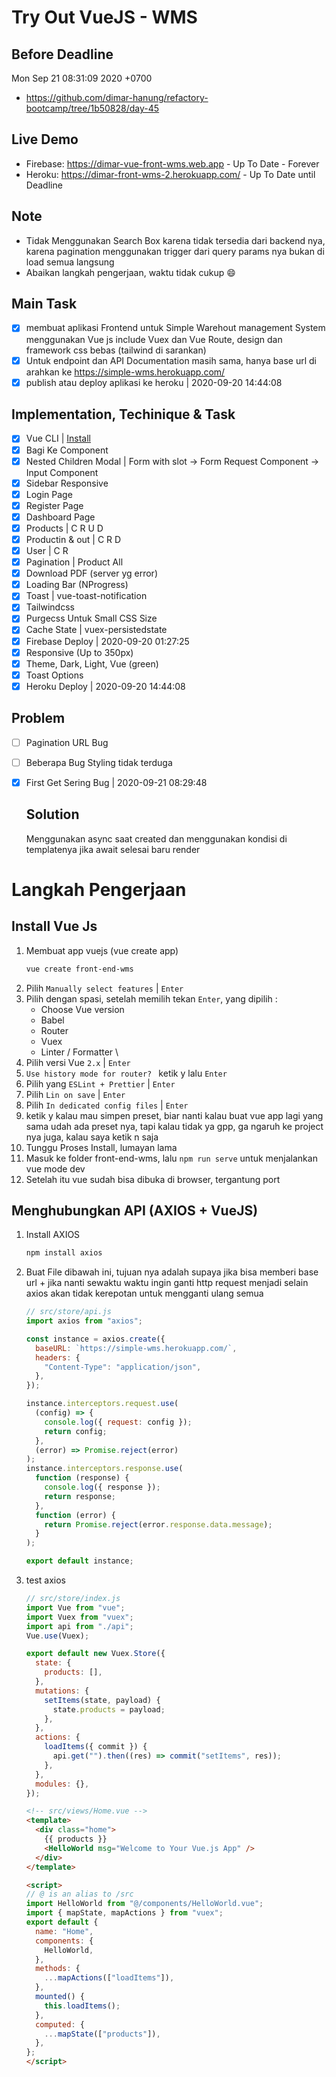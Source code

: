 # Try Out VueJS - WMS

## Before Deadline
Mon Sep 21 08:31:09 2020 +0700
- https://github.com/dimar-hanung/refactory-bootcamp/tree/1b50828/day-45

## Live Demo
- Firebase: https://dimar-vue-front-wms.web.app - Up To Date - Forever
- Heroku: https://dimar-front-wms-2.herokuapp.com/ - Up To Date until Deadline

## Note
- Tidak Menggunakan Search Box karena tidak tersedia dari backend nya, karena pagination menggunakan trigger dari query params nya bukan di load semua langsung
- Abaikan langkah pengerjaan, waktu tidak cukup :smile:

## Main Task

- [x] membuat aplikasi Frontend untuk Simple Warehout management System menggunakan Vue js include Vuex dan Vue Route, design dan framework css bebas (tailwind di sarankan)
- [x] Untuk endpoint dan API Documentation masih sama, hanya base url di arahkan ke https://simple-wms.herokuapp.com/
- [x] publish atau deploy aplikasi ke heroku | 2020-09-20 14:44:08

## Implementation, Techinique & Task

- [x] Vue CLI | [Install](https://cli.vuejs.org/guide/installation.html)
- [x] Bagi Ke Component
- [x] Nested Children Modal | Form with slot -> Form Request Component -> Input Component
- [x] Sidebar Responsive
- [x] Login Page
- [x] Register Page
- [x] Dashboard Page
- [x] Products | C R U D
- [x] Productin & out | C R D
- [x] User | C R
- [x] Pagination | Product All
- [x] Download PDF (server yg error)
- [x] Loading Bar (NProgress)
- [x] Toast | vue-toast-notification
- [x] Tailwindcss
- [x] Purgecss Untuk Small CSS Size
- [x] Cache State | vuex-persistedstate
- [x] Firebase Deploy | 2020-09-20 01:27:25
- [x] Responsive (Up to 350px)
- [x] Theme, Dark, Light, Vue (green)
- [x] Toast Options
- [x] Heroku Deploy | 2020-09-20 14:44:08

## Problem
- [ ] Pagination URL Bug
- [ ] Beberapa Bug Styling tidak terduga
- [x] First Get Sering Bug | 2020-09-21 08:29:48
    ## Solution
    Menggunakan async saat created dan menggunakan kondisi di templatenya jika await selesai baru render
    

# Langkah Pengerjaan

## Install Vue Js

1. Membuat app vuejs (vue create app)
   ```bash
   vue create front-end-wms
   ```
1. Pilih `Manually select features` | `Enter`
1. Pilih dengan spasi, setelah memilih tekan `Enter`, yang dipilih :
   - Choose Vue version
   - Babel
   - Router
   - Vuex
   - Linter / Formatter \
1. Pilih versi Vue `2.x` | `Enter`
1. `Use history mode for router? ` ketik y lalu `Enter`
1. Pilih yang `ESLint + Prettier` | `Enter`
1. Pilih `Lin on save` | `Enter`
1. Pilih `In dedicated config files` | `Enter`
1. ketik y kalau mau simpen preset, biar nanti kalau buat vue app lagi yang sama udah ada preset nya, tapi kalau tidak ya gpp, ga ngaruh ke project nya juga, kalau saya ketik n saja
1. Tunggu Proses Install, lumayan lama
1. Masuk ke folder front-end-wms, lalu `npm run serve` untuk menjalankan vue mode dev
1. Setelah itu vue sudah bisa dibuka di browser, tergantung port

## Menghubungkan API (AXIOS + VueJS)

1. Install AXIOS
   ```bash
   npm install axios
   ```
1. Buat File dibawah ini, tujuan nya adalah supaya jika bisa memberi base url + jika nanti sewaktu waktu ingin ganti http request menjadi selain axios akan tidak kerepotan untuk mengganti ulang semua

   ```js
   // src/store/api.js
   import axios from "axios";

   const instance = axios.create({
     baseURL: `https://simple-wms.herokuapp.com/`,
     headers: {
       "Content-Type": "application/json",
     },
   });

   instance.interceptors.request.use(
     (config) => {
       console.log({ request: config });
       return config;
     },
     (error) => Promise.reject(error)
   );
   instance.interceptors.response.use(
     function (response) {
       console.log({ response });
       return response;
     },
     function (error) {
       return Promise.reject(error.response.data.message);
     }
   );

   export default instance;
   ```

1. test axios

   ```js
   // src/store/index.js
   import Vue from "vue";
   import Vuex from "vuex";
   import api from "./api";
   Vue.use(Vuex);

   export default new Vuex.Store({
     state: {
       products: [],
     },
     mutations: {
       setItems(state, payload) {
         state.products = payload;
       },
     },
     actions: {
       loadItems({ commit }) {
         api.get("").then((res) => commit("setItems", res));
       },
     },
     modules: {},
   });
   ```

   ```html
   <!-- src/views/Home.vue -->
   <template>
     <div class="home">
       {{ products }}
       <HelloWorld msg="Welcome to Your Vue.js App" />
     </div>
   </template>

   <script>
   // @ is an alias to /src
   import HelloWorld from "@/components/HelloWorld.vue";
   import { mapState, mapActions } from "vuex";
   export default {
     name: "Home",
     components: {
       HelloWorld,
     },
     methods: {
       ...mapActions(["loadItems"]),
     },
     mounted() {
       this.loadItems();
     },
     computed: {
       ...mapState(["products"]),
     },
   };
   </script>
   ```
